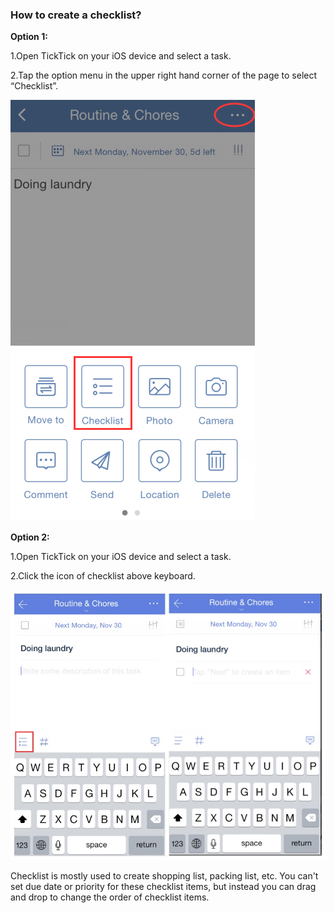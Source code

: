 ### How to create a checklist?

**Option 1:**

1.Open TickTick on your iOS device and select a task.

2.Tap the option menu in the upper right hand corner of the page to select “Checklist”.

![](checklist1.png)

 
**Option 2:**

1.Open TickTick on your iOS device and select a task.

2.Click the icon of checklist above keyboard.

![](checklist23.jpg)


Checklist is mostly used to create shopping list, packing list, etc. You can't set due date or priority for these checklist items, but instead you can drag and drop to change the order of checklist items. 
